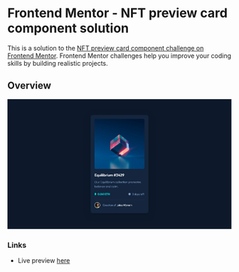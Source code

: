 # Frontend Mentor - NFT preview card component solution

This is a solution to the [NFT preview card component challenge on Frontend Mentor](https://www.frontendmentor.io/challenges/nft-preview-card-component-SbdUL_w0U). Frontend Mentor challenges help you improve your coding skills by building realistic projects.

## Overview

![](./preview.png)

### Links

- Live preview [here](https://cat-script.github.io/nft-preview-card-component/)

